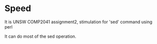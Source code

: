 # Speed

It is UNSW COMP2041 assignment2, stimulation for 'sed' command using perl

It can do most of the sed operation.
